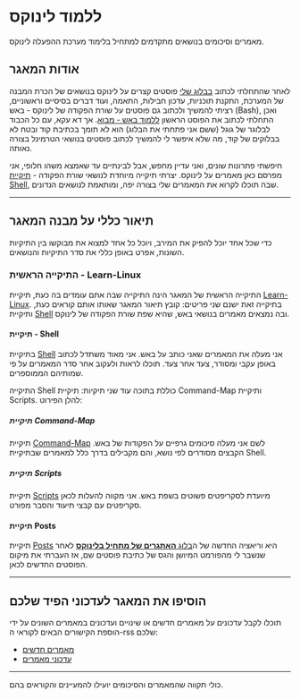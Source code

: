 # ללמוד לינוקס
מאמרים וסיכומים בנושאים מתקדמים למתחיל בלימוד מערכת ההפעלה לינוקס.

## אודות המאגר
לאחר שהתחלתי לכתוב [בבלוג שלי](https://linuxuserstip.blogspot.com) פוסטים קצרים על לינוקס בנושאים של הכרת המבנה של המערכת, התקנת תוכניות, עדכון חבילות, התאמה, ועוד דברים בסיסיים וראשוניים, רציתי להמשיך ולכתוב גם פוסטים על שורת הפקודה של לינוקס - באש (Bash), ואכן התחלתי לכתוב את הפוסט הראשון [ללמוד באש - מבוא](https://linuxuserstip.blogspot.com/2024/05/bash_28.html). אך דא עקא, עם כל הכבוד לבלוגר של גוגל (ששם אני פתחתי את הבלוג) הוא לא תומך בכתיבת קוד ובטח לא בבלוקים של קוד, מה שלא איפשר לי להמשיך לכתוב פוסטים בנושאי הטרמינל בצורה נאותה.

חיפשתי פתרונות שונים, ואני עדיין מחפש, אבל לבינתיים עד שאמצא משהו חלופי, אני מפרסם כאן מאמרים על לינוקס. יצרתי תיקייה מיוחדת לנושאי שורת הפקודה - [תיקיית Shell](https://github.com/Nachmen-Kurtz/Learn-Linux/tree/main/Shell), שבה תוכלו לקרוא את המאמרים שלי בצורה יפה, ומותאמת לנושאים הנדונים.

---

## תיאור כללי על מבנה המאגר
כדי שכל אחד יוכל להפיק את המירב, ויוכל כל אחד למצוא את מבוקשו בין התיקיות השונות, אפרט באופן כללי את סדר התיקיות והנושאים.

### התיקייה הראשית - Learn-Linux
התיקייה הראשית של המאגר הינה התיקייה שבה אתם עומדים בה כעת, תיקיית [Learn-Linux](https://github.com/Nachmen-Kurtz/Learn-Linux). בתיקייה זאת ישנם שני פריטים: קובץ תיאור המאגר שאותו אותם קוראים כעת, ותיקיית [Shell](https://github.com/Nachmen-Kurtz/Learn-Linux/tree/main/Shell) ובה נמצאים מאמרים בנושאי באש, שהיא שפת שורת הפקודה של לינוקס.

#### תיקיית - Shell
בתיקיית [Shell](https://github.com/Nachmen-Kurtz/Learn-Linux/tree/main/Shell) אני מעלה את המאמרים שאני כותב על באש. אני מאוד משתדל לכתוב באופן עקבי ומסודר, צעד אחר צעד.  תוכלו לראות ולעקוב אחר סדר המאמרים על פי שמותיהם הממוספרים. 

התיקייה Shell כוללת בתוכה עוד שני תיקיות: תיקיית Command-Map ותיקיית Scripts. להלן הפירוט:

##### תיקיית Command-Map
תיקיית [Command-Map](https://github.com/Nachmen-Kurtz/Learn-Linux/tree/main/Shell/Command-Map) לשם אני מעלה סיכומים גרפיים על הפקודות של באש. הקבצים מסודרים לפי נושא, והם מקבילים בדרך כלל למאמרים שבתיקיית Shell.

##### תיקיית Scripts
תיקיית [Scripts](https://github.com/Nachmen-Kurtz/Learn-Linux/tree/main/Shell/Scripts) מיועדת לסקריפטים פשוטים בשפת באש. אני מקווה להעלות לכאן סקריפטים עם קבצי תיעוד והסבר מפורט.

#### תיקיית Posts
תיקיית [Posts](https://github.com/Nachmen-Kurtz/Learn-Linux/tree/main/posts) היא וריאציה החדשה של ה[בלוג **האתגרים של מתחיל בלינוקס**](https://linuxuserstip.blogspot.com) לאחר שנשבר לי מהפורמט המיושן והגס של כתיבת פוסטים שם, אז העברתי את מיקום הפוסטים החדשים לכאן.

---

## הוסיפו את המאגר לעדכוני הפיד שלכם
תוכלו לקבל עדכונים על מאמרים חדשים או שינויים ועדכונים במאמרים השונים על ידי הוספת הקישורים הבאים לקוראי ה-rss שלכם:

- [מאמרים חדשים](https://github.com/Nachmen-Kurtz/Learn-Linux/releases.atom)
- [עדכוני מאמרים](https://github.com/Nachmen-Kurtz/Learn-Linux/commits/main.atom)

---

כולי תקווה שהמאמרים והסיכומים יועילו להמעיינים והקוראים בהם.
